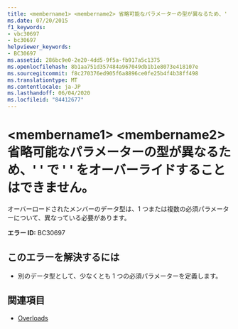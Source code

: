 ```yaml
---
title: <membername1> <membername2> 省略可能なパラメーターの型が異なるため、' ' で ' ' をオーバーライドすることはできません。
ms.date: 07/20/2015
f1_keywords:
- vbc30697
- bc30697
helpviewer_keywords:
- BC30697
ms.assetid: 286bc9e0-2e20-4dd5-9f5a-fb917a5c1375
ms.openlocfilehash: 8b1aa751d357484a967049db1b1e8073e418107e
ms.sourcegitcommit: f8c270376ed905f6a8896ce0fe25b4f4b38ff498
ms.translationtype: MT
ms.contentlocale: ja-JP
ms.lasthandoff: 06/04/2020
ms.locfileid: "84412677"
---
```

# <a name="membername1-cannot-override-membername2-because-they-differ-by-the-types-of-optional-parameters"></a>\<membername1> \<membername2> 省略可能なパラメーターの型が異なるため、' ' で ' ' をオーバーライドすることはできません。
オーバーロードされたメンバーのデータ型は、1 つまたは複数の必須パラメーターについて、異なっている必要があります。  
  
 **エラー ID:** BC30697  
  
## <a name="to-correct-this-error"></a>このエラーを解決するには  
  
- 別のデータ型として、少なくとも 1 つの必須パラメーターを定義します。  
  
## <a name="see-also"></a>関連項目

- [Overloads](../language-reference/modifiers/overloads.md)
